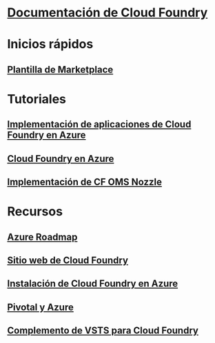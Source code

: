 # [Documentación de Cloud Foundry](index.md)
# Inicios rápidos
## [Plantilla de Marketplace](https://azuremarketplace.microsoft.com/marketplace/apps/pivotal.pivotal-cloud-foundry)
# Tutoriales
## [Implementación de aplicaciones de Cloud Foundry en Azure](/azure/virtual-machines/linux/cloudfoundry-deploy-your-first-app)
## [Cloud Foundry en Azure](/azure/virtual-machines/linux/cloudfoundry-get-started)
## [Implementación de CF OMS Nozzle](/azure/cloudfoundry/cloudfoundry-oms-nozzle)
# Recursos
## [Azure Roadmap](https://azure.microsoft.com/roadmap/)
## [Sitio web de Cloud Foundry](https://docs.cloudfoundry.org/)
## [Instalación de Cloud Foundry en Azure](https://docs.pivotal.io/pivotalcf/1-11/customizing/pcf_azure.html)
## [Pivotal y Azure](https://pivotal.io/partners/microsoft)
## [Complemento de VSTS para Cloud Foundry](https://github.com/Microsoft/vsts-cloudfoundry)
